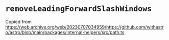# `removeLeadingForwardSlashWindows`

Copied from https://web.archive.org/web/20230707034959/https://github.com/withastro/astro/blob/main/packages/internal-helpers/src/path.ts
